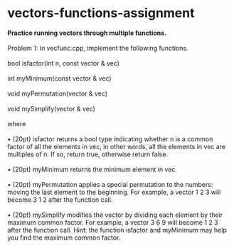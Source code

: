 # vectors-functions-assignment
<b>Practice running vectors through multiple functions.</b>
<br>
<br>
Problem 1: In vecfunc.cpp, implement the following functions.
<br>
<br>
bool isfactor(int n, const vector<int> & vec)
<br>
<br>
int myMinimum(const vector<int> & vec)
<br>
<br>
void myPermutation(vector<int> & vec)
<br>
<br>
void mySimplify(vector<int> & vec)
<br>
<br>
where
<br>
<br>
• (20pt) isfactor returns a bool type indicating whether n is a common factor of all
the elements in vec, in other words, all the elements in vec are multiples of n. If so,
return true, otherwise return false.
<br>
<br>
• (20pt) myMinimum returns the minimum element in vec.
<br>
<br>
• (20pt) myPermutation applies a special permutation to the numbers: moving the last
element to the beginning. For example, a vector 1 2 3 will become 3 1 2 after the
function call.
<br>
<br>
• (20pt) mySimplify modifies the vector by dividing each element by their maximum
common factor. For example, a vector 3 6 9 will become 1 2 3 after the function call.
Hint: the function isfactor and myMinimum may help you find the maximum common
factor.
